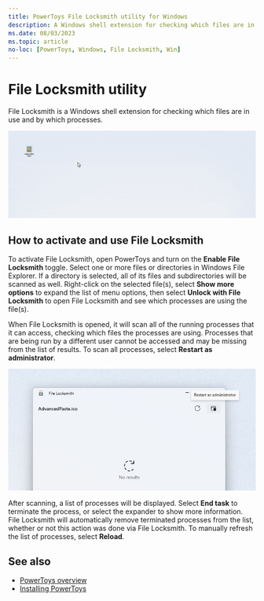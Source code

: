 ```yaml
---
title: PowerToys File Locksmith utility for Windows
description: A Windows shell extension for checking which files are in use and by which processes.
ms.date: 08/03/2023
ms.topic: article
no-loc: [PowerToys, Windows, File Locksmith, Win]
---
```


# File Locksmith utility

File Locksmith is a Windows shell extension for checking which files are in use and by which processes.

![File Locksmith Demo](../images/powertoys-file-locksmith.gif)

## How to activate and use File Locksmith

To activate File Locksmith, open PowerToys and turn on the **Enable File Locksmith** toggle. Select one or more files or directories in Windows File Explorer. If a directory is selected, all of its files and subdirectories will be scanned as well.
Right-click on the selected file(s), select **Show more options** to expand the list of menu options, then select **Unlock with File Locksmith** to open File Locksmith and see which processes are using the file(s).

When File Locksmith is opened, it will scan all of the running processes that it can access, checking which files the processes are using. Processes that are being run by a different user cannot be accessed and may be missing from the list of results. To scan all processes, select **Restart as administrator**.

![Restart File Locksmith as administrator](../images/powertoys-file-locksmith-restart-as-admin.png)

After scanning, a list of processes will be displayed. Select **End task** to terminate the process, or select the expander to show more information.
File Locksmith will automatically remove terminated processes from the list, whether or not this action was done via File Locksmith. To manually refresh the list of processes, select **Reload**.

## See also

- [PowerToys overview](index.md)
- [Installing PowerToys](install.md)
